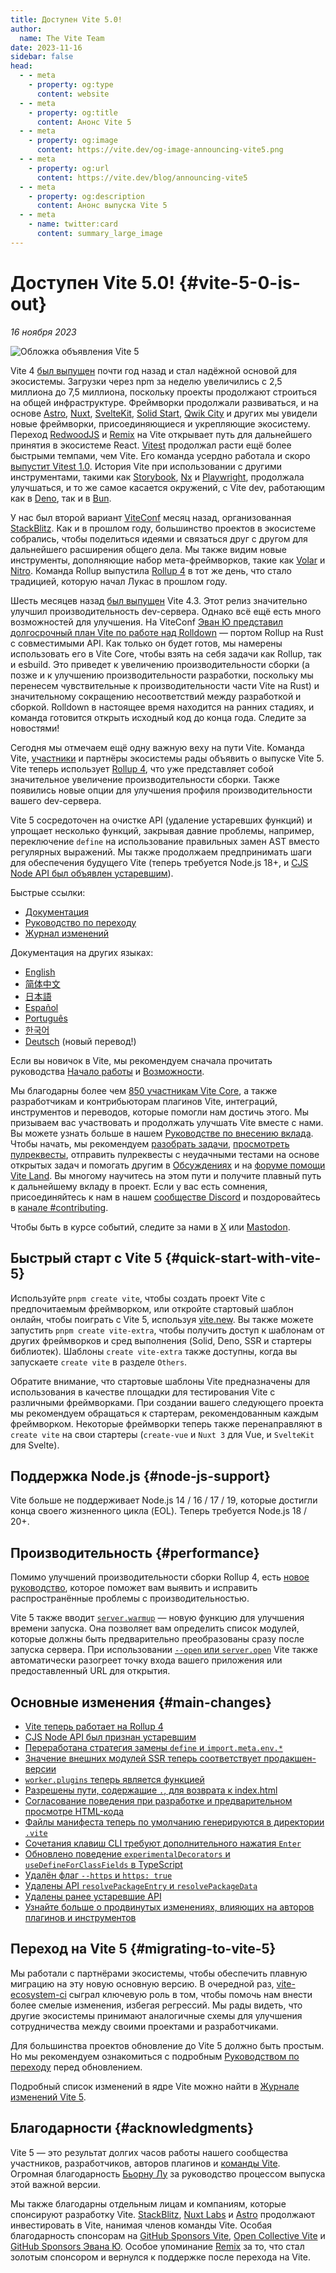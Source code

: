 ```yaml
---
title: Доступен Vite 5.0!
author:
  name: The Vite Team
date: 2023-11-16
sidebar: false
head:
  - - meta
    - property: og:type
      content: website
  - - meta
    - property: og:title
      content: Анонс Vite 5
  - - meta
    - property: og:image
      content: https://vite.dev/og-image-announcing-vite5.png
  - - meta
    - property: og:url
      content: https://vite.dev/blog/announcing-vite5
  - - meta
    - property: og:description
      content: Анонс выпуска Vite 5
  - - meta
    - name: twitter:card
      content: summary_large_image
---
```


# Доступен Vite 5.0! {#vite-5-0-is-out}

_16 ноября 2023_

![Обложка объявления Vite 5](/og-image-announcing-vite5.png)

Vite 4 [был выпущен](./announcing-vite4.md) почти год назад и стал надёжной основой для экосистемы. Загрузки через npm за неделю увеличились с 2,5 миллиона до 7,5 миллиона, поскольку проекты продолжают строиться на общей инфраструктуре. Фреймворки продолжали развиваться, и на основе [Astro](https://astro.build/), [Nuxt](https://nuxt.com/), [SvelteKit](https://kit.svelte.dev/), [Solid Start](https://www.solidjs.com/blog/introducing-solidstart), [Qwik City](https://qwik.builder.io/qwikcity/overview/) и других мы увидели новые фреймворки, присоединяющиеся и укрепляющие экосистему. Переход [RedwoodJS](https://redwoodjs.com/) и [Remix](https://remix.run/) на Vite открывает путь для дальнейшего принятия в экосистеме React. [Vitest](https://vitest.dev) продолжал расти ещё более быстрыми темпами, чем Vite. Его команда усердно работала и скоро [выпустит Vitest 1.0](https://github.com/vitest-dev/vitest/issues/3596). История Vite при использовании с другими инструментами, такими как [Storybook](https://storybook.js.org), [Nx](https://nx.dev) и [Playwright](https://playwright.dev), продолжала улучшаться, и то же самое касается окружений, с Vite dev, работающим как в [Deno](https://deno.com), так и в [Bun](https://bun.sh).

У нас был второй вариант [ViteConf](https://viteconf.org/23/replay) месяц назад, организованная [StackBlitz](https://stackblitz.com). Как и в прошлом году, большинство проектов в экосистеме собрались, чтобы поделиться идеями и связаться друг с другом для дальнейшего расширения общего дела. Мы также видим новые инструменты, дополняющие набор мета-фреймворков, такие как [Volar](https://volarjs.dev/) и [Nitro](https://nitro.build/). Команда Rollup выпустила [Rollup 4](https://rollupjs.org) в тот же день, что стало традицией, которую начал Лукаc в прошлом году.

Шесть месяцев назад [был выпущен](./announcing-vite4.md) Vite 4.3. Этот релиз значительно улучшил производительность dev-сервера. Однако всё ещё есть много возможностей для улучшения. На ViteConf [Эван Ю представил долгосрочный план Vite по работе над Rolldown](https://www.youtube.com/watch?v=hrdwQHoAp0M) — портом Rollup на Rust с совместимыми API. Как только он будет готов, мы намерены использовать его в Vite Core, чтобы взять на себя задачи как Rollup, так и esbuild. Это приведет к увеличению производительности сборки (а позже и к улучшению производительности разработки, поскольку мы перенесем чувствительные к производительности части Vite на Rust) и значительному сокращению несоответствий между разработкой и сборкой. Rolldown в настоящее время находится на ранних стадиях, и команда готовится открыть исходный код до конца года. Следите за новостями!

Сегодня мы отмечаем ещё одну важную веху на пути Vite. Команда Vite, [участники](https://github.com/vitejs/vite/graphs/contributors) и партнёры экосистемы рады объявить о выпуске Vite 5. Vite теперь использует [Rollup 4](https://github.com/vitejs/vite/pull/14508), что уже представляет собой значительное увеличение производительности сборки. Также появились новые опции для улучшения профиля производительности вашего dev-сервера.

Vite 5 сосредоточен на очистке API (удаление устаревших функций) и упрощает несколько функций, закрывая давние проблемы, например, переключение `define` на использование правильных замен AST вместо регулярных выражений. Мы также продолжаем предпринимать шаги для обеспечения будущего Vite (теперь требуется Node.js 18+, и [CJS Node API был объявлен устаревшим](/guide/migration#deprecate-cjs-node-api)).

Быстрые ссылки:

- [Документация](/)
- [Руководство по переходу](/guide/migration)
- [Журнал изменений](https://github.com/vitejs/vite/blob/main/packages/vite/CHANGELOG.md#500-2023-11-16)

Документация на других языках:

- [English](https://vite.dev)
- [简体中文](https://cn.vite.dev/)
- [日本語](https://ja.vite.dev/)
- [Español](https://es.vite.dev/)
- [Português](https://pt.vite.dev/)
- [한국어](https://ko.vite.dev/)
- [Deutsch](https://de.vite.dev/) (новый перевод!)

Если вы новичок в Vite, мы рекомендуем сначала прочитать руководства [Начало работы](/guide/) и [Возможности](/guide/features).

Мы благодарны более чем [850 участникам Vite Core](https://github.com/vitejs/vite/graphs/contributors), а также разработчикам и контрибьюторам плагинов Vite, интеграций, инструментов и переводов, которые помогли нам достичь этого. Мы призываем вас участвовать и продолжать улучшать Vite вместе с нами. Вы можете узнать больше в нашем [Руководстве по внесению вклада](https://github.com/vitejs/vite/blob/main/CONTRIBUTING.md). Чтобы начать, мы рекомендуем [разобрать задачи](https://github.com/vitejs/vite/issues), [просмотреть пулреквесты](https://github.com/vitejs/vite/pulls), отправить пулреквесты с неудачными тестами на основе открытых задач и помогать другим в [Обсуждениях](https://github.com/vitejs/vite/discussions) и на [форуме помощи Vite Land](https://discord.com/channels/804011606160703521/1019670660856942652). Вы многому научитесь на этом пути и получите плавный путь к дальнейшему вкладу в проект. Если у вас есть сомнения, присоединяйтесь к нам в нашем [сообществе Discord](http://chat.vite.dev/) и поздоровайтесь в [канале #contributing](https://discord.com/channels/804011606160703521/804439875226173480).

Чтобы быть в курсе событий, следите за нами в [X](https://twitter.com/vite_js) или [Mastodon](https://webtoo.ls/@vite).

## Быстрый старт с Vite 5 {#quick-start-with-vite-5}

Используйте `pnpm create vite`, чтобы создать проект Vite с предпочитаемым фреймворком, или откройте стартовый шаблон онлайн, чтобы поиграть с Vite 5, используя [vite.new](https://vite.new). Вы также можете запустить `pnpm create vite-extra`, чтобы получить доступ к шаблонам от других фреймворков и сред выполнения (Solid, Deno, SSR и стартеры библиотек). Шаблоны `create vite-extra` также доступны, когда вы запускаете `create vite` в разделе `Others`.

Обратите внимание, что стартовые шаблоны Vite предназначены для использования в качестве площадки для тестирования Vite с различными фреймворками. При создании вашего следующего проекта мы рекомендуем обращаться к стартерам, рекомендованным каждым фреймворком. Некоторые фреймворки теперь также перенаправляют в `create vite` на свои стартеры (`create-vue` и `Nuxt 3` для Vue, и `SvelteKit` для Svelte).

## Поддержка Node.js {#node-js-support}

Vite больше не поддерживает Node.js 14 / 16 / 17 / 19, которые достигли конца своего жизненного цикла (EOL). Теперь требуется Node.js 18 / 20+.

## Производительность {#performance}

Помимо улучшений производительности сборки Rollup 4, есть [новое руководство](/guide/performance), которое поможет вам выявить и исправить распространённые проблемы с производительностью.

Vite 5 также вводит [`server.warmup`](/guide/performance.html#warm-up-frequently-used-files) — новую функцию для улучшения времени запуска. Она позволяет вам определить список модулей, которые должны быть предварительно преобразованы сразу после запуска сервера. При использовании [`--open` или `server.open`](/config/server-options.html#server-open) Vite также автоматически разогреет точку входа вашего приложения или предоставленный URL для открытия.

## Основные изменения {#main-changes}

- [Vite теперь работает на Rollup 4](/guide/migration#rollup-4)
- [CJS Node API был признан устаревшим](/guide/migration#deprecate-cjs-node-api)
- [Переработана стратегия замены `define` и `import.meta.env.*`](/guide/migration#rework-define-and-import-meta-env-replacement-strategy)
- [Значение внешних модулей SSR теперь соответствует продакшен-версии](/guide/migration#ssr-externalized-modules-value-now-matches-production)
- [`worker.plugins` теперь является функцией](/guide/migration#worker-plugins-is-now-a-function)
- [Разрешены пути, содержащие `.`, для возврата к index.html](/guide/migration#allow-path-containing-to-fallback-to-index-html)
- [Согласование поведения при разработке и предварительном просмотре HTML-кода](/guide/migration#align-dev-and-preview-html-serving-behaviour)
- [Файлы манифеста теперь по умолчанию генерируются в директории `.vite`](/guide/migration#manifest-files-are-now-generated-in-vite-directory-by-default)
- [Сочетания клавиш CLI требуют дополнительного нажатия `Enter`](/guide/migration#cli-shortcuts-require-an-additional-enter-press)
- [Обновлено поведение `experimentalDecorators` и `useDefineForClassFields` в TypeScript](/guide/migration#update-experimentaldecorators-and-usedefineforclassfields-typescript-behaviour)
- [Удалён флаг `--https` и `https: true`](/guide/migration#remove-https-flag-and-https-true)
- [Удалены API `resolvePackageEntry` и `resolvePackageData`](/guide/migration#remove-resolvepackageentry-and-resolvepackagedata-apis)
- [Удалены ранее устаревшие API](/guide/migration#removed-deprecated-apis)
- [Узнайте больше о продвинутых изменениях, влияющих на авторов плагинов и инструментов](/guide/migration#advanced)

## Переход на Vite 5 {#migrating-to-vite-5}

Мы работали с партнёрами экосистемы, чтобы обеспечить плавную миграцию на эту новую основную версию. В очередной раз, [vite-ecosystem-ci](https://www.youtube.com/watch?v=7L4I4lDzO48) сыграл ключевую роль в том, чтобы помочь нам внести более смелые изменения, избегая регрессий. Мы рады видеть, что другие экосистемы принимают аналогичные схемы для улучшения сотрудничества между своими проектами и разработчиками.

Для большинства проектов обновление до Vite 5 должно быть простым. Но мы рекомендуем ознакомиться с подробным [Руководством по переходу](/guide/migration) перед обновлением.

Подробный список изменений в ядре Vite можно найти в [Журнале изменений Vite 5](https://github.com/vitejs/vite/blob/main/packages/vite/CHANGELOG.md#500-2023-11-16).

## Благодарности {#acknowledgments}

Vite 5 — это результат долгих часов работы нашего сообщества участников, разработчиков, авторов плагинов и [команды Vite](/team). Огромная благодарность [Бьорну Лу](https://twitter.com/bluwyoo) за руководство процессом выпуска этой важной версии.

Мы также благодарны отдельным лицам и компаниям, которые спонсируют разработку Vite. [StackBlitz](https://stackblitz.com/), [Nuxt Labs](https://nuxtlabs.com/) и [Astro](https://astro.build) продолжают инвестировать в Vite, нанимая членов команды Vite. Особая благодарность спонсорам на [GitHub Sponsors Vite](https://github.com/sponsors/vitejs), [Open Collective Vite](https://opencollective.com/vite) и [GitHub Sponsors Эвана Ю](https://github.com/sponsors/yyx990803). Особое упоминание [Remix](https://remix.run/) за то, что стал золотым спонсором и вернулся к поддержке после перехода на Vite.
